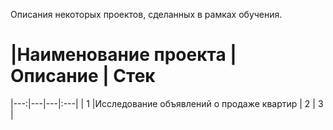 Описания некоторых проектов, сделанных в рамках обучения.

# |Наименование проекта | Описание | Стек
|---:|---|---|:---|
| 1  |Исследование объявлений о продаже квартир | 2  | 3  |
